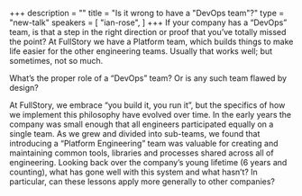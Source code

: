 +++
description = ""
title = "Is it wrong to have a \"DevOps team\"?"
type = "new-talk"
speakers = [
        "ian-rose",
]
+++
If your company has a “DevOps” team, is that a step in the right direction or proof that you’ve totally missed the point? At FullStory we have a Platform team, which builds things to make life easier for the other engineering teams. Usually that works well; but sometimes, not so much.

What’s the proper role of a “DevOps” team? Or is any such team flawed by design?

At FullStory, we embrace “you build it, you run it”, but the specifics of how we implement this philosophy have evolved over time. In the early years the company was small enough that all engineers participated equally on a single team. As we grew and divided into sub-teams, we found that introducing a “Platform Engineering” team was valuable for creating and maintaining common tools, libraries and processes shared across all of engineering. Looking back over the company’s young lifetime (6 years and counting), what has gone well with this system and what hasn’t? In particular, can these lessons apply more generally to other companies?